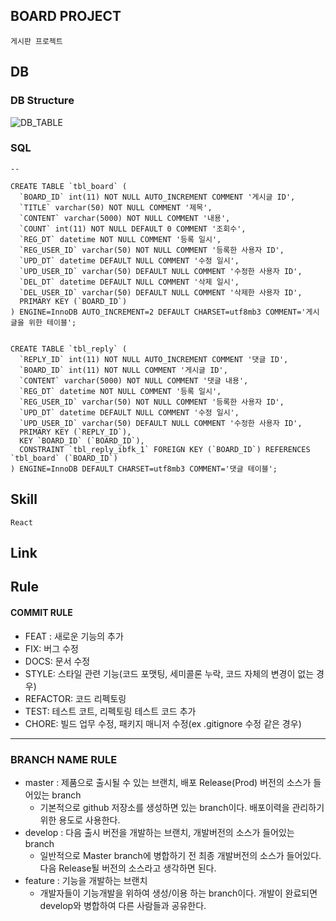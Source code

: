 ## BOARD PROJECT
    게시판 프로젝트

## DB

### DB Structure

![DB_TABLE](https://user-images.githubusercontent.com/20696473/169440768-56422aa9-6b8f-415f-8f1d-5982a1e4f938.JPG)

### SQL

```
-- 

CREATE TABLE `tbl_board` (
  `BOARD_ID` int(11) NOT NULL AUTO_INCREMENT COMMENT '게시글 ID',
  `TITLE` varchar(50) NOT NULL COMMENT '제목',
  `CONTENT` varchar(5000) NOT NULL COMMENT '내용',
  `COUNT` int(11) NOT NULL DEFAULT 0 COMMENT '조회수',
  `REG_DT` datetime NOT NULL COMMENT '등록 일시',
  `REG_USER_ID` varchar(50) NOT NULL COMMENT '등록한 사용자 ID',
  `UPD_DT` datetime DEFAULT NULL COMMENT '수정 일시',
  `UPD_USER_ID` varchar(50) DEFAULT NULL COMMENT '수정한 사용자 ID',
  `DEL_DT` datetime DEFAULT NULL COMMENT '삭제 일시',
  `DEL_USER_ID` varchar(50) DEFAULT NULL COMMENT '삭제한 사용자 ID',
  PRIMARY KEY (`BOARD_ID`)
) ENGINE=InnoDB AUTO_INCREMENT=2 DEFAULT CHARSET=utf8mb3 COMMENT='게시글을 위한 테이블';
 
 
CREATE TABLE `tbl_reply` (
  `REPLY_ID` int(11) NOT NULL AUTO_INCREMENT COMMENT '댓글 ID',
  `BOARD_ID` int(11) NOT NULL COMMENT '게시글 ID',
  `CONTENT` varchar(5000) NOT NULL COMMENT '댓글 내용',
  `REG_DT` datetime NOT NULL COMMENT '등록 일시',
  `REG_USER_ID` varchar(50) NOT NULL COMMENT '등록한 사용자 ID',
  `UPD_DT` datetime DEFAULT NULL COMMENT '수정 일시',
  `UPD_USER_ID` varchar(50) DEFAULT NULL COMMENT '수정한 사용자 ID',
  PRIMARY KEY (`REPLY_ID`),
  KEY `BOARD_ID` (`BOARD_ID`),
  CONSTRAINT `tbl_reply_ibfk_1` FOREIGN KEY (`BOARD_ID`) REFERENCES `tbl_board` (`BOARD_ID`)
) ENGINE=InnoDB DEFAULT CHARSET=utf8mb3 COMMENT='댓글 테이블';
```

## Skill
    React
    
## Link

## Rule

#### COMMIT RULE

-   FEAT : 새로운 기능의 추가
-   FIX: 버그 수정
-   DOCS: 문서 수정
-   STYLE: 스타일 관련 기능(코드 포맷팅, 세미콜론 누락, 코드 자체의 변경이 없는 경우)
-   REFACTOR: 코드 리펙토링
-   TEST: 테스트 코트, 리펙토링 테스트 코드 추가
-   CHORE: 빌드 업무 수정, 패키지 매니저 수정(ex .gitignore 수정 같은 경우)

---

### BRANCH NAME RULE

-   master : 제품으로 출시될 수 있는 브랜치, 배포 Release(Prod) 버전의 소스가 들어있는 branch
    -   기본적으로 github 저장소를 생성하면 있는 branch이다. 배포이력을 관리하기 위한 용도로 사용한다.
-   develop : 다음 출시 버전을 개발하는 브랜치, 개발버전의 소스가 들어있는 branch
    -   일반적으로 Master branch에 병합하기 전 최종 개발버전의 소스가 들어있다. 다음 Release될 버전의 소스라고 생각하면 된다.
-   feature : 기능을 개발하는 브랜치
    -   개발자들이 기능개발을 위하여 생성/이용 하는 branch이다. 개발이 완료되면 develop와 병합하여 다른 사람들과 공유한다.
